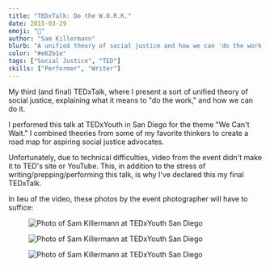 ```yaml
---
title: "TEDxTalk: Do the W.O.R.K."
date: 2015-03-29
emoji: "💪"
author: "Sam Killermann"
blurb: "A unified theory of social justice and how we can 'do the work.'"
color: "#e62b1e"
tags: ["Social Justice", "TED"]
skills: ["Performer", "Writer"]
---
```

My third (and final) TEDxTalk, where I present a sort of unified theory of social justice, explaining what it means to "do the work," and how we can do it.

I performed this talk at TEDxYouth in San Diego for the theme "We Can't Wait." I combined theories from some of my favorite thinkers to create a road map for aspiring social justice advocates.

Unfortunately, due to technical difficulties, video from the event didn't make it to TED's site or YouTube. This, in addition to the stress of writing/prepping/performing this talk, is why I've declared this my final TEDxTalk.

In lieu of the video, these photos by the event photographer will have to suffice:

<figure class="work--sample"><img alt="Photo of Sam Killermann at TEDxYouth San Diego" src="/img/work/2015-sam-killermann-ted-x-youth-behind-stepping.jpg" class="ultra-wide"></figure>

<figure class="work--sample"><img alt="Photo of Sam Killermann at TEDxYouth San Diego" src="/img/work/2015-sam-killermann-ted-x-do-the-work.jpg" class="ultra-wide"></figure>

<figure class="work--sample"><img alt="Photo of Sam Killermann at TEDxYouth San Diego" src="/img/work/2015-sam-killermann-ted-x-youth-smile-open-hands.jpg" class="ultra-wide"></figure>
